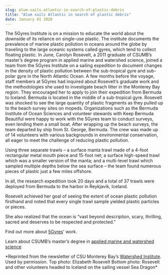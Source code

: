 ```yaml
---
slug: alum-sails-atlantic-in-search-of-plastic-debris
title: "Alum sails Atlantic in search of plastic debris"
date: January 01 2020
---
```


 
<p>
  The 5Gyres Institute is on a mission to educate the world about the downside
  of its reliance on single&#45;use plastic. The institute documents the
  prevalence of marine plastic pollution in oceans around the globe by traveling
  to the large oceanic systems called gyres, which tend to collect floating
  plastic. In June, Carolyn Rosevelt, a 2011 graduate of CSUMB’s master’s degree
  program in applied marine and watershed science, joined a team from the 5Gyres
  Institute on a sailing expedition to document changes in the density of
  plastic pollution between the sub&#45;tropical gyre and sub&#45;polar gyre in
  the North Atlantic Ocean. A few months before the voyage, staff members at
  5Gyres had inquired about Rosevelt’s graduate work and the methodologies she
  used to investigate beach litter in the Monterey Bay region. They encouraged
  her to apply to join their expedition from Bermuda to Iceland. Bermuda is
  located in the middle of a sub&#45;tropical gyre. Rosevelt was shocked to see
  the large quantity of plastic fragments as they pulled up to the beach survey
  sites on mopeds. Organizations such as the Bermuda Institute of Ocean Sciences
  and volunteer stewards with Keep Bermuda Beautiful were happy to work with the
  5Gyres team to conduct surveys, even lending them a small boat. After wrapping
  up the beach surveys, the team departed by ship from St. George, Bermuda. The
  crew was made up of 14 volunteers with various backgrounds in environmental
  conservation, all eager to meet the challenge of reducing plastic pollution.
</p>
<p>
  Using three separate trawls – a surface manta trawl made of a 4&#45;foot
  rectangular metal mouth piece and 15&#45;foot net; a surface high&#45;speed
  trawl which was a smaller version of the manta; and a multi&#45;level trawl
  which sampled multiple depths below the sea surface – the team found numerous
  pieces of plastic just a few miles offshore.
</p>
<p>
  In all, the research expedition took 20 days and a total of 37 trawls were
  deployed from Bermuda to the harbor in Reykjavik, Iceland.
</p>
<p>
  Rosevelt achieved her goal of seeing the extent of ocean plastic pollution
  firsthand and noted that every single trawl sample yielded plastic particles
  or pieces.
</p>
<p>
  She also realized that the ocean is “vast beyond description, scary,
  thrilling, sacred and deserves to be respected and protected.”
</p>
<p>Find out more about <a href="https://5gyres.org">5Gyres</a>' work.</p>
<p>
  Learn about CSUMB’s master’s degree in
  <a href="https://sep.csumb.edu/amws/">applied marine and watershed science</a>
</p>
<p>
  &#42;Reprinted from the newsletter of CSU Monterey Bay’s
  <a href="https://watershed.csumb.edu/wi/">Watershed Institute</a>. Used by
  permission. Top photo: Elizabeth Rosevelt Bottom photo: Rosevelt and other
  volunteers headed to Iceland on the sailing vessel Sea Dragon&#42;
</p>
 
